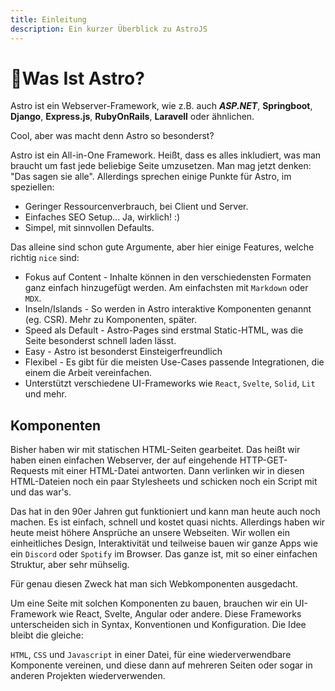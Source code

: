 ```yaml
---
title: Einleitung
description: Ein kurzer Überblick zu AstroJS
---
```


# 🤔Was Ist Astro?

Astro ist ein Webserver-Framework, wie z.B. auch ***ASP.NET***, **Springboot**, **Django**, **Express.js**, **RubyOnRails**, **Laravell** oder ähnlichen.

Cool, aber was macht denn Astro so besonderst?

Astro ist ein All-in-One Framework. Heißt, dass es alles inkludiert, was man braucht um fast jede beliebige Seite umzusetzen. Man mag jetzt denken: "Das sagen sie alle".
Allerdings sprechen einige Punkte für Astro, im speziellen:

- Geringer Ressourcenverbrauch, bei Client und Server.
- Einfaches SEO Setup... Ja, wirklich! :)
- Simpel, mit sinnvollen Defaults.

Das alleine sind schon gute Argumente, aber hier einige Features, welche richtig `nice` sind:

- Fokus auf Content - Inhalte können in den verschiedensten Formaten ganz einfach hinzugefügt werden. Am einfachsten mit `Markdown` oder `MDX`.
- Inseln/Islands - So werden in Astro interaktive Komponenten genannt (eg. CSR). Mehr zu Komponenten, später.
- Speed als Default - Astro-Pages sind erstmal Static-HTML, was die Seite besonderst schnell laden lässt.
- Easy - Astro ist besonderst Einsteigerfreundlich
- Flexibel - Es gibt für die meisten Use-Cases passende Integrationen, die einem die Arbeit vereinfachen.
- Unterstützt verschiedene UI-Frameworks wie `React`, `Svelte`, `Solid`, `Lit` und mehr.


## Komponenten

Bisher haben wir mit statischen HTML-Seiten gearbeitet. Das heißt wir haben einen einfachen Webserver, der auf eingehende HTTP-GET-Requests mit einer HTML-Datei antworten. Dann verlinken wir in diesen HTML-Dateien noch ein paar Stylesheets und schicken noch ein Script mit und das war's.

Das hat in den 90er Jahren gut funktioniert und kann man heute auch noch machen. Es ist einfach, schnell und kostet quasi nichts.
Allerdings haben wir heute meist höhere Ansprüche an unsere Webseiten. Wir wollen ein einheitliches Design, Interaktivität und teilweise bauen wir ganze Apps wie ein `Discord` oder `Spotify` im Browser.
Das ganze ist, mit so einer einfachen Struktur, aber sehr mühselig.

Für genau diesen Zweck hat man sich Webkomponenten ausgedacht.

Um eine Seite mit solchen Komponenten zu bauen, brauchen wir ein UI-Framework wie React, Svelte, Angular oder andere. Diese Frameworks unterscheiden sich in Syntax, Konventionen und Konfiguration. Die Idee bleibt die gleiche:

`HTML`, `CSS` und `Javascript` in einer Datei, für eine wiederverwendbare Komponente vereinen, und diese dann auf mehreren Seiten oder sogar in anderen Projekten wiederverwenden.

